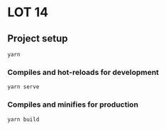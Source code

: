 # LOT 14

## Project setup
```
yarn
```

### Compiles and hot-reloads for development
```
yarn serve
```

### Compiles and minifies for production
```
yarn build
```
